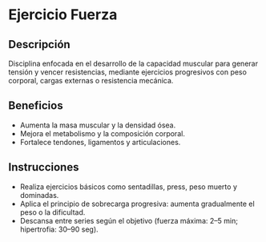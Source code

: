 # Ejercicio Fuerza

## Descripción
Disciplina enfocada en el desarrollo de la capacidad muscular para generar tensión y vencer resistencias, mediante ejercicios progresivos con peso corporal, cargas externas o resistencia mecánica.

## Beneficios
- Aumenta la masa muscular y la densidad ósea.
- Mejora el metabolismo y la composición corporal.
- Fortalece tendones, ligamentos y articulaciones.

## Instrucciones
- Realiza ejercicios básicos como sentadillas, press, peso muerto y dominadas.
- Aplica el principio de sobrecarga progresiva: aumenta gradualmente el peso o la dificultad.
- Descansa entre series según el objetivo (fuerza máxima: 2–5 min; hipertrofia: 30–90 seg).